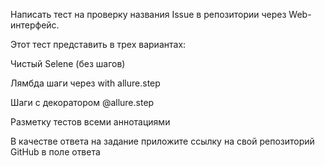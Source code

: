 Написать тест на проверку названия Issue в репозитории через Web-интерфейс.

Этот тест представить в трех вариантах:

Чистый Selene (без шагов)

Лямбда шаги через with allure.step

Шаги с декоратором @allure.step

Разметку тестов всеми аннотациями

В качестве ответа на задание приложите ссылку на свой репозиторий GitHub в поле ответа

